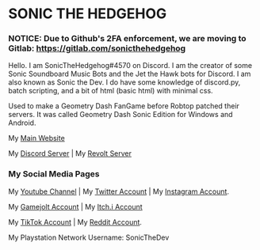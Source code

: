# SONIC THE HEDGEHOG

### NOTICE: Due to Github's 2FA enforcement, we are moving to Gitlab: https://gitlab.com/sonicthehedgehog

Hello. I am SonicTheHedgehog#4570 on Discord. I am the creator of some Sonic Soundboard Music Bots and the Jet the Hawk bots for Discord. I am also known as Sonic the Dev. I do have some knowledge of discord.py, batch scripting, and a  bit of html (basic html) with minimal css.

Used to make a Geometry Dash FanGame before Robtop patched their servers. It was called Geometry Dash Sonic Edition for Windows and Android.

My [Main Website](https://sonicthedev.glitch.me)

My [Discord Server](https://discord.gg/j9Tt7h2UkG) | My [Revolt Server](https://rvlt.gg/JYFXayYz)

### My Social Media Pages

My [Youtube Channel](https://www.youtube.com/channel/UCp6JU855jCI6yOU-hfmZ5ew) | My [Twitter Account](https://twitter.com/SonicX_Hedgehog) | My [Instagram Account](https://www.instagram.com/SonicTheHedgehogDev).

My [Gamejolt Account](https://gamejolt.com/@Sonicthe-Hedgehog) | My [Itch.i Account](https://sonicthe-hedgehog.itch.io)

My [TikTok Account](https://www.tiktok.com/@sonicthedev) | My [Reddit Account](https://www.reddit.com/user/SonicTh-eHedgehog).

My Playstation Network Username: SonicTheDev